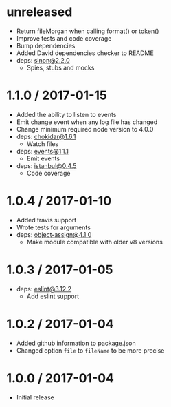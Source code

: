 unreleased
==================
  * Return fileMorgan when calling format() or token()
  * Improve tests and code coverage
  * Bump dependencies
  * Added David dependencies checker to README
  * deps: sinon@2.2.0
    * Spies, stubs and mocks

1.1.0 / 2017-01-15
==================
  * Added the ability to listen to events
  * Emit change event when any log file has changed
  * Change minimum required node version to 4.0.0
  * deps: chokidar@1.6.1
    * Watch files
  * deps: events@1.1.1
    * Emit events
  * deps: istanbul@0.4.5
    * Code coverage

1.0.4 / 2017-01-10
==================
  * Added travis support
  * Wrote tests for arguments
  * deps: object-assign@4.1.0
    * Make module compatible with older v8 versions

1.0.3 / 2017-01-05
==================
  * deps: eslint@3.12.2
    * Add eslint support

1.0.2 / 2017-01-04
==================

  * Added github information to package.json
  * Changed option `file` to `fileName` to be more precise

1.0.0 / 2017-01-04
==================

  * Initial release